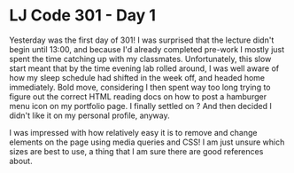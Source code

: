 # LJ Code 301 - Day 1

Yesterday was the first day of 301! I was surprised that the lecture didn't begin until 13:00, and because I'd already completed pre-work I mostly just spent the time catching up with my classmates. Unfortunately, this slow start meant that by the time evening lab rolled around, I was well aware of how my sleep schedule had shifted in the week off, and headed home immediately. Bold move, considering I then spent way too long trying to figure out the correct HTML reading docs on how to post a hamburger menu icon on my portfolio page. I finally settled on <span>? And then decided I didn't like it on my personal profile, anyway.

I was impressed with how relatively easy it is to remove and change elements on the page using media queries and CSS! I am just unsure which sizes are best to use, a thing that I am sure there are good references about. 

